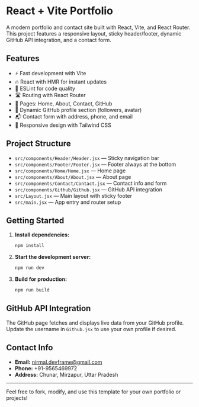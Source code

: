 # React + Vite Portfolio

A modern portfolio and contact site built with React, Vite, and React Router. This project features a responsive layout, sticky header/footer, dynamic GitHub API integration, and a contact form.

## Features

- ⚡️ Fast development with Vite
- 🔥 React with HMR for instant updates
- 🧹 ESLint for code quality
- 🛣️ Routing with React Router
- 📄 Pages: Home, About, Contact, GitHub
- 👤 Dynamic GitHub profile section (followers, avatar)
- 📬 Contact form with address, phone, and email
- 📱 Responsive design with Tailwind CSS

## Project Structure

- `src/components/Header/Header.jsx` — Sticky navigation bar
- `src/components/Footer/Footer.jsx` — Footer always at the bottom
- `src/components/Home/Home.jsx` — Home page
- `src/components/About/About.jsx` — About page
- `src/components/Contact/Contact.jsx` — Contact info and form
- `src/components/Github/Github.jsx` — GitHub API integration
- `src/Layout.jsx` — Main layout with sticky footer
- `src/main.jsx` — App entry and router setup

## Getting Started

1. **Install dependencies:**
   ```bash
   npm install
   ```
2. **Start the development server:**
   ```bash
   npm run dev
   ```
3. **Build for production:**
   ```bash
   npm run build
   ```

## GitHub API Integration

The GitHub page fetches and displays live data from your GitHub profile. Update the username in `Github.jsx` to use your own profile if desired.

## Contact Info

- **Email:** nirmal.devframe@gmail.com
- **Phone:** +91-9565469972
- **Address:** Chunar, Mirzapur, Uttar Pradesh

---

Feel free to fork, modify, and use this template for your own portfolio or projects!
